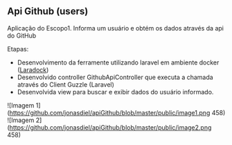 ## Api Github (users)

Aplicação do Escopo1. Informa um usuário e obtém os dados através da api do GitHub

Etapas:
- Desenvolvimento da ferramente utilizando laravel em ambiente docker ([Laradock](https://laradock.io/))
- Desenvolvido controller GithubApiController que executa a chamada através do Client Guzzle (Laravel)
- Desenvolvida view para buscar e exibir dados do usuário informado. 

![Imagem 1](https://github.com/jonasdiel/apiGithub/blob/master/public/image1.png 458)
![Imagem 2](https://github.com/jonasdiel/apiGithub/blob/master/public/image2.png 458)
